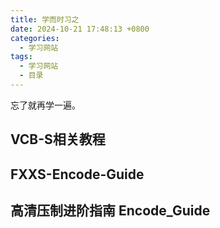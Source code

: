 ```yaml
---
title: 学而时习之
date: 2024-10-21 17:48:13 +0800
categories:
  - 学习网站
tags:
  - 学习网站
  - 目录
---
```


忘了就再学一遍。

## VCB-S相关教程

## FXXS-Encode-Guide

## 高清压制进阶指南 Encode_Guide